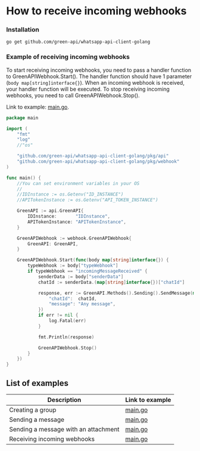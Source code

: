 # How to receive incoming webhooks

### Installation

```shell
go get github.com/green-api/whatsapp-api-client-golang
```

### Example of receiving incoming webhooks

To start receiving incoming webhooks, you need to pass a handler function to GreenAPIWebhook.Start(). The handler
function should have 1 parameter (`body map[string]interface{}`). When an incoming webhook is received, your handler
function will be executed. To stop receiving incoming webhooks, you need to call GreenAPIWebhook.Stop().

Link to
example: [main.go](https://github.com/green-api/whatsapp-api-client-golang/blob/master/examples/webhook/main.go).

```go
package main

import (
	"fmt"
	"log"
	//"os"

	"github.com/green-api/whatsapp-api-client-golang/pkg/api"
	"github.com/green-api/whatsapp-api-client-golang/pkg/webhook"
)

func main() {
	//You can set environment variables in your OS
	//
	//IDInstance := os.Getenv("ID_INSTANCE")
	//APITokenInstance := os.Getenv("API_TOKEN_INSTANCE")

	GreenAPI := api.GreenAPI{
		IDInstance:       "IDInstance",
		APITokenInstance: "APITokenInstance",
	}

	GreenAPIWebhook := webhook.GreenAPIWebhook{
		GreenAPI: GreenAPI,
	}

	GreenAPIWebhook.Start(func(body map[string]interface{}) {
		typeWebhook := body["typeWebhook"]
		if typeWebhook == "incomingMessageReceived" {
			senderData := body["senderData"]
			chatId := senderData.(map[string]interface{})["chatId"]

			response, err := GreenAPI.Methods().Sending().SendMessage(map[string]interface{}{
				"chatId":  chatId,
				"message": "Any message",
			})
			if err != nil {
				log.Fatal(err)
			}

			fmt.Println(response)

			GreenAPIWebhook.Stop()
		}
	})
}
```

## List of examples

| Description                          | Link to example                                                                                                     |
|--------------------------------------|---------------------------------------------------------------------------------------------------------------------|
| Creating a group                     | [main.go](https://github.com/green-api/whatsapp-api-client-golang/blob/master/examples/create_group/main.go)        |
| Sending a message                    | [main.go](https://github.com/green-api/whatsapp-api-client-golang/blob/master/examples/send_message/main.go)        |
| Sending a message with an attachment | [main.go](https://github.com/green-api/whatsapp-api-client-golang/blob/master/examples/send_file_by_upload/main.go) |
| Receiving incoming webhooks          | [main.go](https://github.com/green-api/whatsapp-api-client-golang/blob/master/examples/webhook/main.go)             |
